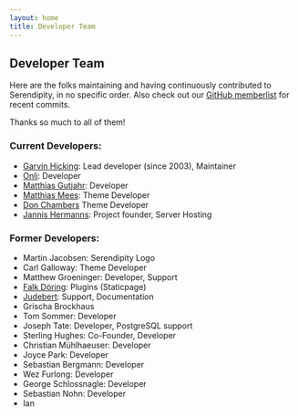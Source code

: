 ```yaml
---
layout: home
title: Developer Team
---
```


## Developer Team

Here are the folks maintaining and having continuously contributed to Serendipity, in no specific order. Also check out our [GitHub memberlist](https://github.com/orgs/s9y/people) for recent commits.

Thanks so much to all of them!

### Current Developers:

* [Garvin Hicking](http://garv.in): Lead developer (since 2003), Maintainer
* [Onli](https://www.onli-blogging.de): Developer
* [Matthias Gutjahr](https://matthias-gutjahr.de): Developer
* [Matthias Mees](http://yellowled.de): Theme Developer
* [Don Chambers](http://www.optional-necessity.com) Theme Developer
* [Jannis Hermanns](http://jann.is): Project founder, Server Hosting

### Former Developers:

* Martin Jacobsen: Serendipity Logo
* Carl Galloway: Theme Developer
* Matthew Groeninger: Developer, Support
* [Falk Döring](http://www.fadoe.de): Plugins (Staticpage)
* [Judebert](http://judebert.com): Support, Documentation
* Grischa Brockhaus
* Tom Sommer: Developer
* Joseph Tate: Developer, PostgreSQL support
* Sterling Hughes: Co-Founder, Developer
* Christian Mühlhaeuser: Developer
* Joyce Park: Developer
* Sebastian Bergmann: Developer
* Wez Furlong: Developer
* George Schlossnagle: Developer
* Sebastian Nohn: Developer
* Ian
